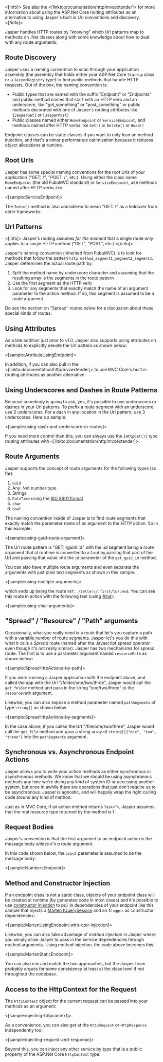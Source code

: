 <!--title:Routing and Endpoint Actions-->

<[info]>
See also the <[linkto:documentation/http/mvcextender]> for more information about using the ASP.Net Core routing attributes as
an alternative to using Jasper's built in Url conventions and discovery.
<[/info]>

Jasper handles HTTP routes by "knowing" which Url patterns map to methods on .Net classes along with some knowledge about how to deal with any route
arguments. 


## Route Discovery

Jasper uses a naming convention to scan through your application assembly (the assembly that holds either your ASP.Net Core `Startup` class or a `JasperRegistry` type) to find public methods that handle HTTP requests. Out of the box, the naming convention is:

* Public types that are named with the suffix "Endpoint" or "Endpoints" and public method names that start with an HTTP verb and an underscore, like
  "get_something" or "post_something" or public methods decorated with one of Jasper's routing attributes like `[JasperGet]` or `[JasperPost]`
* Public classes named either `HomeEndpoint` or `ServiceEndpoint`, and methods named after HTTP verbs like `Get()` or `Delete()` or `Head()`

Endpoint classes can be static classes if you want to only lean on method injection, and that's a minor performance optimization because it reduces
object allocations at runtime.



## Root Urls

Jasper has some special naming conventions for the root Urls of your application ("GET: /", "POST: /", etc.). Using either the class name `HomeEndpoint` (the old FubuMVC standard) or `ServiceEndpoint`, use methods named after HTTP verbs like:

<[sample:ServiceEndpoint]>

The `Index()` method is also considered to mean "GET: /" as a holdover from older frameworks.


## Url Patterns

<[info]>
Jasper's routing assumes *for the moment* that a single route only applies to a single HTTP method ("GET", "POST", etc.)
<[/info]>

Jasper's naming convention (inherited from FubuMVC) is to look for methods that follow the pattern `http method_segment1_segment2_segment3`. Jasper determines the actual route path by:

1. Split the method name by underscore character and assuming that the resulting array is the segments in the route pattern
1. Use the first segment as the HTTP verb 
1. Look for any segments that exactly match the name of an argument parameter to the action method. If so, this segment is assumed to be a route argument

Do see the section on "Spread" routes below for a discussion about these special kinds of routes.

## Using Attributes

As a late addition just prior to v1.0, Jasper also supports using attributes on methods to explicitly denote the Url pattern as shown below:

<[sample:AttributeUsingEndpoint]>

In addition, if you can also pull in the <[linkto:documentation/http/mvcextender]> to use MVC Core's built in routing attributes as another alternative.


## Using Underscores and Dashes in Route Patterns

Because somebody is going to ask, yes, it's possible to use underscores or dashes in your Url patterns. To prefix a route segment
with an underscore, use 2 underscores. For a dash in any location in the Url pattern, use 3 underscores. Here's a sample:

<[sample:using-dash-and-underscore-in-routes]>

If you need more control than this, you can always use the `[HttpGet()]` type routing attributes with <[linkto:documentation/http/mvcextender]>.

## Route Arguments

Jasper supports the concept of route arguments for the following types (so far):

1. `Guid`
1. Any .Net number type
1. Strings
1. `DateTime` using the [ISO 8601 format](https://en.wikipedia.org/wiki/ISO_8601)
1. `char`
1. `bool`

The naming convention inside of Jasper is to find route segments that exactly match the parameter name of an argument to
the HTTP action. So in this example:

<[sample:using-guid-route-argument]>

The Url route pattern is "GET: /guid/:id" with the *:id* segment being a route argument that at runtime is converted to a `Guid` by parsing that part of the Url and passing that value into the `id` parameter of the `get_guid_id` method.

You can also have multiple route arguments and even separate the arguments with just plain text segments as shown in this sample:

<[sample:using-multiple-arguments]>

which ends up being the route `GET: /letters/:first/to/:end`. You can see this route in action with the following test (using [Alba](https://jasperfx.github.io/alba)):

<[sample:using-char-arguments]>


## "Spread" / "Resource" / "Path" arguments

Occasionally, what you really need is a route that let's you capture a path with a variable number of route segments. Jasper let's you do this 
with what it calls a *Spread* route (named after the Javascript spread operator even though it's not really similar). Jasper has two mechanisms 
for spread route. The first is to use a parameter argument named `resourcePath` as shown below:

<[sample:SpreadHttpActions-by-path]>

If you were running a Jasper application with the endpoint above, and called the app with the Url "/folder/one/two/three", Jasper would call 
the `get_folder` method and pass in the string "one/two/three" to the `resourcePath` argument.

Likewise, you can also expose a method parameter named `pathSegments` of type `string[]` as shown below:

<[sample:SpreadHttpActions-by-segments]>

In the case above, if you called the Url "/file/one/two/three", Jasper would call the `get_file` method and pass a string array 
of `string[]{"one", "two", "three"}` into the `pathSegments` argument.


## Synchronous vs. Asynchronous Endpoint Actions

Jasper allows you to write your action methods as either synchronous or asynchronous methods. We know that we should be using asynchronous
methods any time we're doing any kind of system IO or accessing another system, but once in awhile there are operations that just don't
require us to be asynchronous. Jasper is agnostic, and will happily wrap the right calling code around any kind of method.

Just as in MVC Core, if an action method returns `Task<T>`, Jasper assumes that the real resource type returned by the method is `T`.


## Request Bodies

Jasper's convention is that the first argument to an endpoint action is the message body *unless it's a route argument*.

In this code shown below, the `input` parameter is assumed to be the message body:

<[sample:NumbersEndpoint]>

## Method and Constructor Injection

If an endpoint class is not a static class, objects of your endpoint class will be created at runtime (by generated code in most cases) and it's 
possible to use [constructor injection](https://en.wikipedia.org/wiki/Dependency_injection) to pull in dependencies of your endpoint like this sample
that injects a [Marten IQuerySession](https://jasperfx.github.io/marten) and an `ILogger` as constructor dependencies:

<[sample:MartenUsingEndpoint-with-ctor-injection]>

Likewise, you can also take advantage of *method injection* in Jasper where you simply allow Jasper to pass in the service
dependencies through method arguments. Using method injection, the code above becomes this:

<[sample:MartenStaticEndpoint]>

You can also mix and match the two approaches, but the Jasper team probably argues for some consistency at least at the class level if 
not throughout the codebase.

## Access to the HttpContext for the Request

The `HttpContext` object for the current request can be passed into your methods as an argument:

<[sample:injecting-httpcontext]>

As a convenience, you can also get at the `HttpRequest` or `HttpResponse` independently too:

<[sample:injecting-request-and-response]>

Beyond this, you can inject any other service by type that is a public property of the ASP.Net Core `HttpContext` type.


